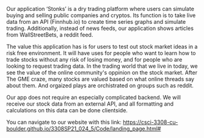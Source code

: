 Our application ‘Stonks’ is a dry trading platform where users can simulate buying and selling public companies and cryptos. Its function is to take live data from an API (Finnhub.io) to create time series graphs and simulate trading. Additionally, instead of news feeds, our application shows articles from WallStreetBets, a reddit feed.   

The value this application has is for users to test out stock market ideas in a risk free environment. It will have uses for people who want to learn how to trade stocks without any risk of losing money, and for people who are looking to request trading data. In the trading world that we live in today, we see the value of the online community's oppinion on the stock market. After The GME craze, many stocks are valued based on what online threads say about them. And orgaized plays are orchistrated on groups such as reddit.

Our app does not require an especially complicated backend. We will receive our stock data from an external API, and all formatting and calculations on this data can be done clientside.

You can navigate to our website with this link: https://csci-3308-cu-boulder.github.io/3308SP21_024_5/Code/landing_page.html# 
